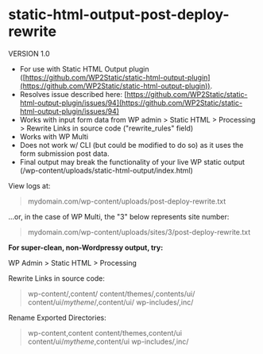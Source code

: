 # static-html-output-post-deploy-rewrite

VERSION 1.0
- For use with Static HTML Output plugin ([https://github.com/WP2Static/static-html-output-plugin](https://github.com/WP2Static/static-html-output-plugin)).
- Resolves issue described here: [https://github.com/WP2Static/static-html-output-plugin/issues/94](https://github.com/WP2Static/static-html-output-plugin/issues/94)
- Works with input form data from WP admin > Static HTML > Processing > Rewrite Links in source code ("rewrite_rules" field)
- Works with WP Multi
- Does not work w/ CLI (but could be modified to do so) as it uses the form submission post data.
- Final output may break the functionality of your live WP static output (/wp-content/uploads/static-html-output/index.html)


View logs at: 

> mydomain.com/wp-content/uploads/post-deploy-rewrite.txt

...or, in the case of WP Multi, the "3" below represents site number:

> mydomain.com/wp-content/uploads/sites/3/post-deploy-rewrite.txt


**For super-clean, non-Wordpressy output, try:**

WP Admin > Static HTML > Processing

Rewrite Links in source code:

> wp-content/,content/
> content/themes/,contents/ui/
> content/ui/_mytheme_/,content/ui/
> wp-includes/,inc/

Rename Exported Directories:

> wp-content,content
> content/themes,content/ui
> content/ui/_mytheme_,content/ui
> wp-includes/,inc/